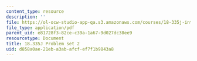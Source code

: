 ```yaml
---
content_type: resource
description: ''
file: https://ol-ocw-studio-app-qa.s3.amazonaws.com/courses/18-335j-introduction-to-numerical-methods-spring-2019/d858a0ae21eba3abafcfef7f1b9843a8_MIT18_335JS19_pset2.pdf
file_type: application/pdf
parent_uid: e81728f3-82ce-c39a-1a67-9d027dc38ee9
resourcetype: Document
title: 18.335J Problem set 2
uid: d858a0ae-21eb-a3ab-afcf-ef7f1b9843a8
---
```

